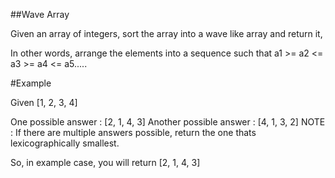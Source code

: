 ##Wave Array

Given an array of integers,  sort the array into a wave like array and return it, 

In other words, arrange the elements into a sequence such that  a1 >= a2 <= a3 >= a4 <= a5.....

#Example

Given [1, 2, 3, 4]

One possible answer : [2, 1, 4, 3]
Another possible answer : [4, 1, 3, 2]
NOTE : If there are multiple answers possible, return the one thats lexicographically smallest. 

So, in example case, you will return [2, 1, 4, 3]